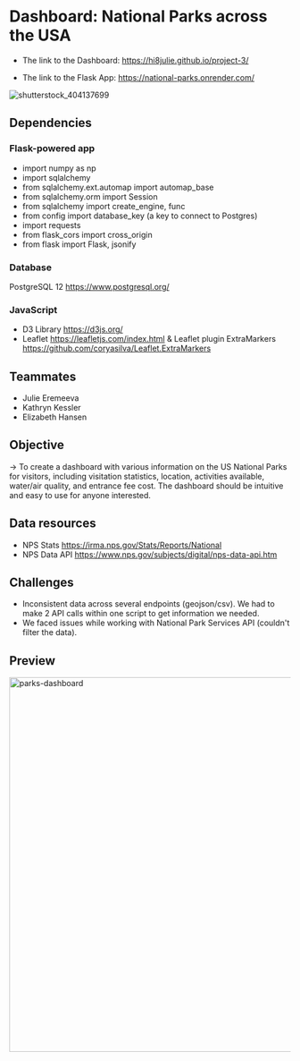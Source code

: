 # Dashboard: National Parks across the USA 

- The link to the Dashboard: https://hi8julie.github.io/project-3/

- The link to the Flask App: https://national-parks.onrender.com/

![shutterstock_404137699](https://user-images.githubusercontent.com/118202453/230911730-8851be6f-171f-45bc-8ece-4206def9411c.jpg)

## Dependencies 
### Flask-powered app 

 - import numpy as np
 - import sqlalchemy
 - from sqlalchemy.ext.automap import automap_base
 - from sqlalchemy.orm import Session
 - from sqlalchemy import create_engine, func
 - from config import database_key (a key to connect to Postgres)
 - import requests 
 - from flask_cors import cross_origin
 - from flask import Flask, jsonify

### Database
PostgreSQL 12 https://www.postgresql.org/

### JavaScript
 - D3 Library https://d3js.org/
 - Leaflet https://leafletjs.com/index.html & Leaflet plugin ExtraMarkers https://github.com/coryasilva/Leaflet.ExtraMarkers

## Teammates 
 - Julie Eremeeva
 - Kathryn Kessler 
 - Elizabeth Hansen 

## Objective
&rarr; To create a dashboard with various information on the US National Parks for visitors, including visitation statistics, location, activities available, water/air quality, and entrance fee cost. The dashboard should be intuitive and easy to use for anyone interested. ​

## Data resources 
 - NPS Stats https://irma.nps.gov/Stats/Reports/National
 - NPS Data API https://www.nps.gov/subjects/digital/nps-data-api.htm
 
 ## Challenges
 - Inconsistent data across several endpoints (geojson/csv). We had to make 2 API calls within one script to get information we needed. ​
 - We faced issues while working with National Park Services API (couldn't filter the data). 

## Preview 
<img width="670" alt="parks-dashboard" src="https://user-images.githubusercontent.com/118202453/233524937-fee0d4e7-6fff-440a-a488-61614f42c68b.PNG">


